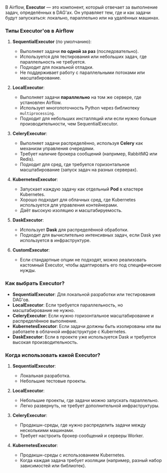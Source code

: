 В Airflow, **Executor** — это компонент, который отвечает за выполнение задач, определённых в DAG'ах. Он управляет тем, где и как задачи будут запускаться: локально, параллельно или на удалённых машинах.

### Типы Executor'ов в Airflow

1. **SequentialExecutor** (по умолчанию):
    
    - Выполняет задачи **по одной за раз** (последовательно).
    - Используется для тестирования или небольших задач, где параллельность не требуется.
    - Подходит для локальной отладки.
    - Не поддерживает работу с параллельными потоками или масштабирование.
2. **LocalExecutor**:
    
    - Выполняет задачи **параллельно** на том же сервере, где установлен Airflow.
    - Использует многопоточность Python через библиотеку `multiprocessing`.
    - Подходит для небольших инсталляций или если нужно больше производительности, чем SequentialExecutor.
3. **CeleryExecutor**:
    
    - Выполняет задачи распределённо, используя **Celery** как механизм управления очередями.
    - Требует наличие брокера сообщений (например, RabbitMQ или Redis).
    - Подходит для сред, где требуется горизонтальное масштабирование (запуск задач на разных серверах).
4. **KubernetesExecutor**:
    
    - Запускает каждую задачу как отдельный **Pod** в кластере Kubernetes.
    - Хорошо подходит для облачных сред, где Kubernetes используется для управления контейнерами.
    - Даёт высокую изоляцию и масштабируемость.
5. **DaskExecutor**:
    
    - Использует **Dask** для распределённой обработки.
    - Подходит для вычислительно интенсивных задач, если Dask уже используется в инфраструктуре.
6. **CustomExecutor**:
    
    - Если стандартные опции не подходят, можно реализовать кастомный Executor, чтобы адаптировать его под специфические нужды.
### Как выбрать Executor?

- **SequentialExecutor**: Для локальной разработки или тестирования DAG'ов.
- **LocalExecutor**: Если требуется параллельность, но масштабирование не нужно.
- **CeleryExecutor**: Если нужно горизонтальное масштабирование и распределённое выполнение.
- **KubernetesExecutor**: Если задачи должны быть изолированы или вы работаете в облачной инфраструктуре с Kubernetes.
- **DaskExecutor**: Если в проекте уже используется Dask и требуется высокая производительность.

### Когда использовать какой Executor?

1. **SequentialExecutor**:
    
    - Локальная разработка.
    - Небольшие тестовые проекты.
2. **LocalExecutor**:
    
    - Небольшие проекты, где задачи можно запускать параллельно.
    - Легко развернуть, не требует дополнительной инфраструктуры.
3. **CeleryExecutor**:
    
    - Продакшн-среды, где нужно распределить задачи между несколькими машинами.
    - Требует настроить брокер сообщений и серверы Worker.
4. **KubernetesExecutor**:
    
    - Продакшн-среды с использованием Kubernetes.
    - Когда каждая задача требует изоляции (например, разный набор зависимостей или библиотек).